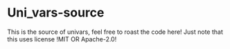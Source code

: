 # Uni_vars-source
This is the source of univars, feel free to roast the code here! Just note that this uses license !MIT OR Apache-2.0!
